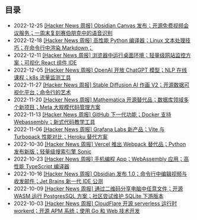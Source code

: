 ## 目录

- 2022-12-25 [[Hacker News 周报] Obsidian Canvas 发布；开源免费视频会议服务；一周末复刻赛伯朋克中的语音识别](./2022Q4/2022-12-Hacker-News.md) 
- 2022-12-18 [[Hacker News 周报] 高性能 Python 编译器；Linux 文本处理技巧；在命令行中渲染 Markdown；](./2022Q4/2022-12-Hacker-News.md) 
- 2022-12-11 [[Hacker News 周报] 浏览器中运行桌面环境；轻量级网站监控方案；可视化 React 组件 IDE](./2022Q4/2022-12-Hacker-News.md) 
- 2022-12-05 [[Hacker News 周报] OpenAI 开放 ChatGPT 模型；NLP 在线课程；k8s 流量监测工具](./2022Q4/2022-12-Hacker-News.md) 
- 2022-11-27 [[Hacker News 周报] Stable Diffusion AI 作画 V2；开源数据可视化平台；命令行的艺术](./2022Q4/2022-11-Hacker-News.md) 
- 2022-11-20 [[Hacker News 周报] Mathematica 开源替代品；数据库领域多个新项目；Meta 大规模代码管理方案](./2022Q4/2022-11-Hacker-News.md) 
- 2022-11-13 [[Hacker News 周报] GitHub 下一代功能；Docker 支持 Webassembly；新式代码教学工具](./2022Q4/2022-11-Hacker-News.md) 
- 2022-11-06 [[Hacker News 周报] Grafana Labs 新产品；Vite 与 Turbopack 性能对比；Heroku 替代方案](./2022Q4/2022-11-Hacker-News.md) 
- 2022-10-30 [[Hacker News 周报] Vercel 推出 Webpack 替代品；Python 发布新版；轻量级搜索引擎 Sonic](./2022Q4/2022-10-Hacker-News.md) 
- 2022-10-23 [[Hacker News 周报] 手机编程 App；WebAssembly 应用；高性能 TypeScript 编译器](./2022Q4/2022-10-Hacker-News.md) 
- 2022-10-16 [[Hacker News 周报] Obsidian 发布 1.0；命令行中编辑视频与收发邮件；Jet Brains 新一代 IDE 公测](./2022Q4/2022-10-Hacker-News.md) 
- 2022-10-09 [[Hacker News 周报] 通过二维码分享电脑中任意文件；开源 WASM 运行 PostgresSQL 方案；社区尝试维护 SQLite 下游版本](./2022Q4/2022-10-Hacker-News.md) 
- 2022-10-03 [[Hacker News 周报] CloudFlare 开源 serverless 运行时 workerd；开源 APM 系统；使用 Go 和 Web 技术开发](./2022Q4/2022-10-Hacker-News.md) 
